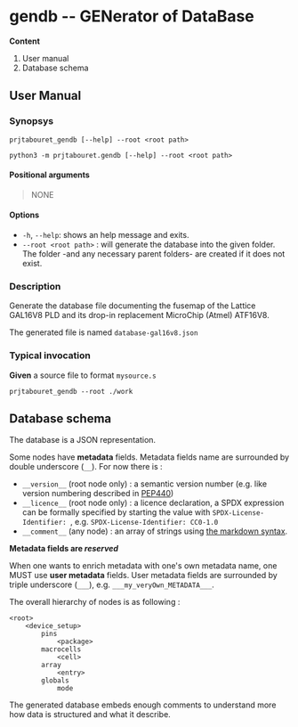 # gendb -- GENerator of DataBase

**Content**

1. User manual
2. Database schema

## User Manual

### Synopsys

`prjtabouret_gendb [--help] --root <root path>`

`python3 -m prjtabouret.gendb [--help] --root <root path>`

#### Positional arguments

> NONE

#### Options

*  `-h`, `--help`: shows an help message and exits.
*  `--root <root path>` : will generate the database into the given folder. The folder -and any necessary parent folders- are created if it does not exist.

### Description

Generate the database file documenting the fusemap of the Lattice GAL16V8 PLD and its drop-in replacement MicroChip (Atmel) ATF16V8.

The generated file is named `database-gal16v8.json`

### Typical invocation

**Given** a source file to format `mysource.s`

```
prjtabouret_gendb --root ./work
```

## Database schema

The database is a JSON representation.

Some nodes have **metadata** fields. Metadata fields name are surrounded by double underscore (`__`). For now there is : 
* `__version__` (root node only) : a semantic version number (e.g. like version numbering described in [PEP440](https://peps.python.org/pep-0440/))
* `__licence__` (root node only) : a licence declaration, a SPDX expression can be formally specified by starting the value with `SPDX-License-Identifier: `, e.g. `SPDX-License-Identifier: CC0-1.0`
* `__comment__` (any node) : an array of strings using [the markdown syntax](https://daringfireball.net/projects/markdown/).

**Metadata fields are _reserved_**

When one wants to enrich metadata with one's own metadata name, one MUST use **user metadata** fields. User metadata fields are surrounded by triple underscore (`___`), e.g. `___my_veryOwn_METADATA___`.


The overall hierarchy of nodes is as following : 

```
<root>
    <device_setup>
        pins
            <package>
        macrocells
            <cell>
        array
            <entry>
        globals
            mode
```

The generated database embeds enough comments to understand more how data is structured and what it describe.
